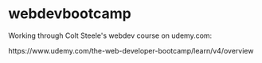 # webdevbootcamp
<p>Working through Colt Steele's webdev course on udemy.com:</p>
<p>https://www.udemy.com/the-web-developer-bootcamp/learn/v4/overview</p>
